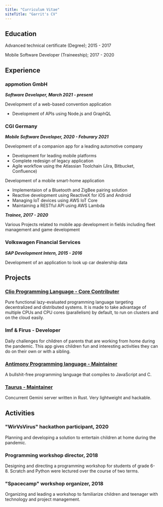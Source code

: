 ```yaml
---
title: "Curriculum Vitae"
siteTitle: "Garrit's CV"
---
```


## Education

Advanced technical certificate (Degree); 2015 - 2017

Mobile Software Developer (Traineeship); 2017 - 2020

## Experience

### appmotion GmbH

_**Software Developer, March 2021 - present**_

Development of a web-based convention application

* Development of APIs using Node.js and GraphQL

### CGI Germany

_**Mobile Software Developer, 2020 - Feburary 2021**_

Development of a companion app for a leading automotive company

* Development for leading mobile platforms
* Complete redesign of legacy application
* Agile workflow using the Atlassian Toolchain (Jira, Bitbucket, Confluence)

Development of a mobile smart-home application

* Implementaion of a Bluetooth and ZigBee pairing solution
* Reactive development using ReactiveX for iOS and Android
* Managing IoT devices using AWS IoT Core
* Maintaining a RESTful API using AWS Lambda

_**Trainee, 2017 - 2020**_

Various Projects related to mobile app development in fields including fleet
management and game development

### Volkswagen Financial Services

_**SAP Development Intern, 2015 - 2016**_

Development of an application to look up car dealership data

## Projects

### [Clio Programming Language - Core Contributer](https://clio-lang.org/)

Pure functional lazy-evaluated programming language targeting decentralized and
distributed systems. It is made to take advantage of multiple CPUs and CPU
cores (parallelism) by default, to run on clusters and on the cloud easily.

### Imf & Firus - Developer

Daily challenges for children of parents that are working from home during the
pandemic. This app gives children fun and interesting activities they can do
on their own or with a sibling.

### [Antimony Programming language - Maintainer](https://github.com/antimony-lang/antimony)

A bullshit-free programming language that compiles to JavaScript and C.

### [Taurus - Maintainer](https://github.com/garritfra/taurus)

Concurrent Gemini server written in Rust. Very lightweight and hackable.

## Activities

### "WirVsVirus" hackathon participant, 2020

Planning and developing a solution to entertain children at home during the pandemic.

### Programming workshop director, 2018

Designing and directing a programming workshop for students of grade 6-8.
Scratch and Python were lectured over the course of two terms.

### "Spacecamp" workshop organizer, 2018

Organizing and leading a workshop to familiarize children and teenager with
technology and project management.
